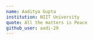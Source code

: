 ```yaml
---
name: Aaditya Gupta
institution: NIIT University
quote: All the matters is Peace
github_user: aadi-29
---
```

